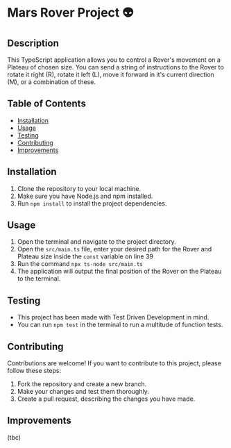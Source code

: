 # Mars Rover Project 👽

## Description
This TypeScript application allows you to control a Rover's movement on a Plateau of chosen size. You can send a string of instructions to the Rover to rotate it right (R), rotate it left (L), move it forward in it's current direction (M), or a combination of these.

## Table of Contents
- [Installation](#installation)
- [Usage](#usage)
- [Testing](#testing)
- [Contributing](#contributing)
- [Improvements](#improvements)

## Installation
1. Clone the repository to your local machine.
2. Make sure you have Node.js and npm installed.
3. Run `npm install` to install the project dependencies.

## Usage
1. Open the terminal and navigate to the project directory.
2. Open the `src/main.ts` file, enter your desired path for the Rover and Plateau size inside the `const` variable on line 39
3. Run the command `npx ts-node src/main.ts`
4. The application will output the final position of the Rover on the Plateau to the terminal.

## Testing
- This project has been made with Test Driven Development in mind.
- You can run `npm test` in the terminal to run a multitude of function tests.

## Contributing
Contributions are welcome! If you want to contribute to this project, please follow these steps:
1. Fork the repository and create a new branch.
2. Make your changes and test them thoroughly.
3. Create a pull request, describing the changes you have made.

## Improvements
(tbc)